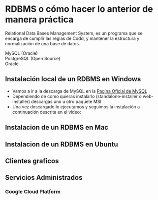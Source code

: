 # RDBMS o cómo hacer lo anterior de manera práctica

Relational Data Bases Management System, es un programa que se encarga de cumplir las reglas de Codd, y mantener la estructura y normalización de una base de datos.

MySQL (Oracle)  
PostgreSQL (Open Source)  
Oracle

## Instalación local de un RDBMS en Windows

- Vamos a ir a la descarga de MySQL en la [Pagina Oficial de MySQL](https://dev.mysql.com/downloads/installer/)
- Dependiendo de como quieras instalarlo (standalone-installer o web-installer) descargas uno u otro paquete MSI
- Una vez descargado lo ejecutamos y seguimos la instalación a continuación descrita en el video:

## Instalacion de un RDBMS en Mac

## Instalacion de un RDBMS en Ubuntu

## Clientes graficos

## Servicios Administrados 

### Google Cloud Platform
